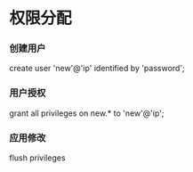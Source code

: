 # 权限分配

### 创建用户
create user 'new'@'ip' identified by 'password';

### 用户授权
grant all privileges on new.* to 'new'@'ip';

### 应用修改
flush privileges